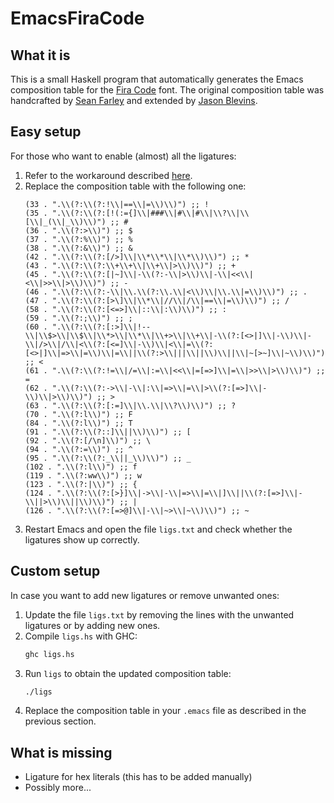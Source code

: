 # EmacsFiraCode

## What it is

This is a small Haskell program that automatically generates the
Emacs composition table for the [Fira
Code](https://github.com/tonsky/FiraCode) font. The original
composition table was handcrafted by [Sean
Farley](https://github.com/seanfarley) and extended by [Jason
Blevins](https://github.com/jrblevin).

## Easy setup

For those who want to enable (almost) all the ligatures:

1. Refer to the workaround described
   [here](https://github.com/tonsky/FiraCode/wiki/Emacs-instructions#using-composition-char-table).
2. Replace the composition table with the following one:
   ``` elisp
   (33 . ".\\(?:\\(?:!\\|==\\|=\\)\\)") ;; !
   (35 . ".\\(?:\\(?:[!(:={]\\|###\\|#\\|#\\|\\?\\|\\[\\|_(\\|_\\)\\)") ;; #
   (36 . ".\\(?:>\\)") ;; $
   (37 . ".\\(?:%\\)") ;; %
   (38 . ".\\(?:&\\)") ;; &
   (42 . ".\\(?:\\(?:[/>]\\|\\*\\*\\|\\*\\)\\)") ;; *
   (43 . ".\\(?:\\(?:\\+\\+\\|\\+\\|>\\)\\)") ;; +
   (45 . ".\\(?:\\(?:[|~]\\|-\\(?:-\\|>\\)\\|-\\|<<\\|<\\|>>\\|>\\)\\)") ;; -
   (46 . ".\\(?:\\(?:-\\|\\.\\(?:\\.\\|<\\)\\|\\.\\|=\\)\\)") ;; .
   (47 . ".\\(?:\\(?:[>\]\\|\\*\\|//\\|/\\|==\\|=\\)\\)") ;; /
   (58 . ".\\(?:\\(?:[<=>]\\|::\\|:\\)\\)") ;; :
   (59 . ".\\(?:;\\)") ;; ;
   (60 . ".\\(?:\\(?:[:>]\\|!--\\|\\$>\\|\\$\\|\\*>\\|\\*\\|\\+>\\|\\+\\|-\\(?:[<>|]\\|-\\)\\|-\\|/>\\|/\\|<\\(?:[<=]\\|-\\)\\|<\\|=\\(?:[<>|]\\|=>\\|=\\)\\|=\\||\\(?:>\\|||\\||\\)\\||\\|~[>~]\\|~\\)\\)") ;; <
   (61 . ".\\(?:\\(?:!=\\|/=\\|:=\\|<<\\|=[=>]\\|=\\|>>\\|>\\)\\)") ;; =
   (62 . ".\\(?:\\(?:->\\|-\\|:\\|=>\\|=\\|>\\(?:[=>]\\|-\\)\\|>\\)\\)") ;; >
   (63 . ".\\(?:\\(?:[:=]\\|\\.\\|\\?\\)\\)") ;; ?
   (70 . ".\\(?:l\\)") ;; F
   (84 . ".\\(?:l\\)") ;; T
   (91 . ".\\(?:\\(?::]\\||\\)\\)") ;; [
   (92 . ".\\(?:[/\n]\\)") ;; \
   (94 . ".\\(?:=\\)") ;; ^
   (95 . ".\\(?:\\(?:_\\||_\\)\\)") ;; _
   (102 . ".\\(?:l\\)") ;; f
   (119 . ".\\(?:ww\\)") ;; w
   (123 . ".\\(?:|\\)") ;; {
   (124 . ".\\(?:\\(?:[>}]\\|->\\|-\\|=>\\|=\\|]\\||\\(?:[=>]\\|-\\||>\\)\\||\\)\\)") ;; |
   (126 . ".\\(?:\\(?:[=>@]\\|-\\|~>\\|~\\)\\)") ;; ~
   ```
3. Restart Emacs and open the file `ligs.txt` and check whether the
   ligatures show up correctly.

## Custom setup

In case you want to add new ligatures or remove unwanted ones:

1. Update the file `ligs.txt` by removing the lines with the
   unwanted ligatures or by adding new ones.
2. Compile `ligs.hs` with GHC:
   ``` bash
   ghc ligs.hs
   ```
3. Run `ligs` to obtain the updated composition table:
   ``` bash
   ./ligs
   ```
4. Replace the composition table in your `.emacs` file as described
   in the previous section.

## What is missing

* Ligature for hex literals (this has to be added manually)
* Possibly more...
